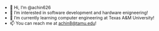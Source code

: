 - 👋 Hi, I’m @achin626
- 👀 I’m interested in software development and hardware enigneering!
- 🌱 I’m currently learning computer engineering at Texas A&M University!
- 📫 You can reach me at achin8@tamu.edu!

